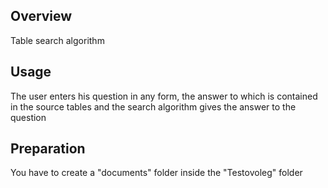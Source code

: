 ## Overview
Table search algorithm
## Usage
The user enters his question in any form, the answer to which is contained in the source tables and the search algorithm gives the answer to the question
## Preparation
You have to create a "documents" folder inside the "Testovoleg" folder
